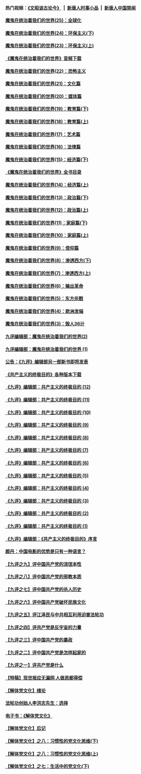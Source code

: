 #### 热门视频：[《文昭谈古论今》](https://github.com/gfw-breaker/wenzhao/blob/master/README.md?t=10250333) &nbsp;|&nbsp; [新唐人时事小品](https://github.com/gfw-breaker/ntdtv-comedy/blob/master/README.md?t=10250333) &nbsp;|&nbsp; [新唐人中国禁闻](https://github.com/gfw-breaker/ntdtv-news/blob/master/README.md?t=10250333)

#### [魔鬼在统治着我们的世界(25)：全球化](../pages/nsc422/n10788205.md?t=10250333) 

#### [魔鬼在统治着我们的世界(24)：环保主义(下)](../pages/nsc422/n10695307.md?t=10250333) 

#### [魔鬼在统治着我们的世界(23)：环保主义(上)](../pages/nsc422/n10688613.md?t=10250333) 

#### [《魔鬼在统治着我们的世界》音频下载](../pages/nsc422/n10635553.md?t=10250333) 

#### [魔鬼在统治着我们的世界(22)：恐怖主义](../pages/nsc422/n10614727.md?t=10250333) 

#### [魔鬼在统治着我们的世界(21)：文化篇](../pages/nsc422/n10597706.md?t=10250333) 

#### [魔鬼在统治着我们的世界(20)：媒体篇](../pages/nsc422/n10586579.md?t=10250333) 

#### [魔鬼在统治着我们的世界(19)：教育篇(下)](../pages/nsc422/n10564808.md?t=10250333) 

#### [魔鬼在统治着我们的世界(18)：教育篇(上)](../pages/nsc422/n10526970.md?t=10250333) 

#### [魔鬼在统治着我们的世界(17)：艺术篇](../pages/nsc422/n10499093.md?t=10250333) 

#### [魔鬼在统治着我们的世界(16)：法律篇](../pages/nsc422/n10485969.md?t=10250333) 

#### [魔鬼在统治着我们的世界(15)：经济篇(下)](../pages/nsc422/n10469975.md?t=10250333) 

#### [《魔鬼在统治着我们的世界》全书目录](../pages/nsc422/n10464261.md?t=10250333) 

#### [魔鬼在统治着我们的世界(14)：经济篇(上)](../pages/nsc422/n10457370.md?t=10250333) 

#### [魔鬼在统治着我们的世界(13)：政治篇(下)](../pages/nsc422/n10448270.md?t=10250333) 

#### [魔鬼在统治着我们的世界(12)：政治篇(上)](../pages/nsc422/n10444576.md?t=10250333) 

#### [魔鬼在统治着我们的世界(11)：家庭篇(下)](../pages/nsc422/n10440961.md?t=10250333) 

#### [魔鬼在统治着我们的世界(10)：家庭篇(上)](../pages/nsc422/n10435448.md?t=10250333) 

#### [魔鬼在统治着我们的世界(9)：信仰篇](../pages/nsc422/n10432159.md?t=10250333) 

#### [魔鬼在统治着我们的世界(8)：渗透西方(下)](../pages/nsc422/n10429603.md?t=10250333) 

#### [魔鬼在统治着我们的世界(7)：渗透西方(上)](../pages/nsc422/n10426013.md?t=10250333) 

#### [魔鬼在统治着我们的世界(6)：输出革命](../pages/nsc422/n10421536.md?t=10250333) 

#### [魔鬼在统治着我们的世界(5)：东方杀戮](../pages/nsc422/n10417707.md?t=10250333) 

#### [魔鬼在统治着我们的世界(4)：欧洲发端](../pages/nsc422/n10414890.md?t=10250333) 

#### [魔鬼在统治着我们的世界(3)：毁人36计](../pages/nsc422/n10411583.md?t=10250333) 

#### [九评编辑部：魔鬼在统治着我们的世界(2)](../pages/nsc422/n10410036.md?t=10250333) 

#### [九评编辑部：魔鬼在统治着我们的世界 (1)](../pages/nsc422/n10406825.md?t=10250333) 

#### [公告：《九评》编辑部另一部新书即将发表](../pages/nsc422/n10405104.md?t=10250333) 

#### [《共产主义的终极目的》各种版本下载](../pages/nsc422/n10022138.md?t=10250333) 

#### [《九评》编辑部：共产主义的终极目的 (12)](../pages/nsc422/n9933272.md?t=10250333) 

#### [《九评》编辑部：共产主义的终极目的 (11)](../pages/nsc422/n9924973.md?t=10250333) 

#### [《九评》编辑部：共产主义的终极目的 (10)](../pages/nsc422/n9920883.md?t=10250333) 

#### [《九评》编辑部：共产主义的终极目的 (9)](../pages/nsc422/n9916363.md?t=10250333) 

#### [《九评》编辑部：共产主义的终极目的 (8)](../pages/nsc422/n9912488.md?t=10250333) 

#### [《九评》编辑部：共产主义的终极目的 (7)](../pages/nsc422/n9901176.md?t=10250333) 

#### [《九评》编辑部：共产主义的终极目的 (6)](../pages/nsc422/n9899359.md?t=10250333) 

#### [《九评》编辑部：共产主义的终极目的 (5)](../pages/nsc422/n9893174.md?t=10250333) 

#### [《九评》编辑部：共产主义的终极目的 (4)](../pages/nsc422/n9891246.md?t=10250333) 

#### [《九评》编辑部：共产主义的终极目的 (3)](../pages/nsc422/n9879879.md?t=10250333) 

#### [《九评》编辑部：共产主义的终极目的 (2)](../pages/nsc422/n9876205.md?t=10250333) 

#### [《九评》编辑部：共产主义的终极目的 (1)](../pages/nsc422/n9865857.md?t=10250333) 

#### [《九评》编辑部：《共产主义的终极目的》序言](../pages/nsc422/n9862666.md?t=10250333) 

#### [颜丹：中国电影的优势是只有一种语言？](../pages/nsc422/n9583062.md?t=10250333) 

#### [【九评之九】评中国共产党的流氓本性](../pages/nsc422/n737542.md?t=10250333) 

#### [【九评之八】评中国共产党的邪教本质](../pages/nsc422/n735942.md?t=10250333) 

#### [【九评之七】评中国共产党的杀人历史](../pages/nsc422/n733806.md?t=10250333) 

#### [【九评之六】评中国共产党破坏民族文化](../pages/nsc422/n731667.md?t=10250333) 

#### [【九评之五】评江泽民与中共相互利用迫害法轮功](../pages/nsc422/n730058.md?t=10250333) 

#### [【九评之四】评共产党是反宇宙的力量](../pages/nsc422/n727814.md?t=10250333) 

#### [【九评之三】评中国共产党的暴政](../pages/nsc422/n725597.md?t=10250333) 

#### [【九评之二】评中国共产党是怎样起家的](../pages/nsc422/n723946.md?t=10250333) 

#### [【九评之一】评共产党是什么](../pages/nsc422/n722529.md?t=10250333) 

#### [【特稿】现世报应无漏网 人做恶都得偿](../pages/nsc422/n4215167.md?t=10250333) 

#### [【解体党文化】绪论](../pages/nsc422/n1449356.md?t=10250333) 

#### [法轮功创始人李洪志先生：选择](../pages/nsc422/n3580738.md?t=10250333) 

#### [电子书：《解体党文化》](../pages/nsc422/n1573484.md?t=10250333) 

#### [【解体党文化】后记](../pages/nsc422/n1531999.md?t=10250333) 

#### [【解体党文化】之八：习惯性的党文化思维(下)](../pages/nsc422/n1526477.md?t=10250333) 

#### [【解体党文化】之八：习惯性的党文化思维(上)](../pages/nsc422/n1520631.md?t=10250333) 

#### [【解体党文化】之七：生活中的党文化(下)](../pages/nsc422/n1513446.md?t=10250333) 

